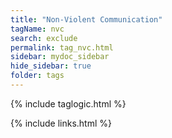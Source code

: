 ```yaml
---
title: "Non-Violent Communication"
tagName: nvc
search: exclude
permalink: tag_nvc.html
sidebar: mydoc_sidebar
hide_sidebar: true
folder: tags
---
```


{% include taglogic.html %}

{% include links.html %}
